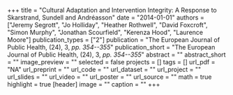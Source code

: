 +++
title = "Cultural Adaptation and Intervention Integrity: A Response to Skarstrand, Sundell and Andréasson"
date = "2014-01-01"
authors = ["Jeremy Segrott", "Jo Holliday", "Heather Rothwell", "David Foxcroft", "Simon Murphy", "Jonathan Scourfield", "Kerenza Hood", "Laurence Moore"]
publication_types = ["2"]
publication = "The European Journal of Public Health, (24), 3, _pp. 354--355_"
publication_short = "The European Journal of Public Health, (24), 3, _pp. 354--355_"
abstract = ""
abstract_short = ""
image_preview = ""
selected = false
projects = []
tags = []
url_pdf = "NA"
url_preprint = ""
url_code = ""
url_dataset = ""
url_project = ""
url_slides = ""
url_video = ""
url_poster = ""
url_source = ""
math = true
highlight = true
[header]
image = ""
caption = ""
+++
